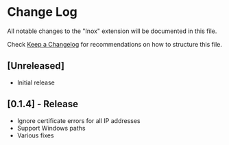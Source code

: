 # Change Log

All notable changes to the "Inox" extension will be documented in this file.

Check [Keep a Changelog](http://keepachangelog.com/) for recommendations on how to structure this file.

## [Unreleased]

- Initial release

## [0.1.4] - Release

- Ignore certificate errors for all IP addresses
- Support Windows paths
- Various fixes